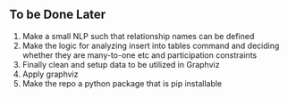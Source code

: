 ## To be Done Later

1. Make a small NLP such that relationship names can be defined
2. Make the logic for analyzing insert into tables command and deciding whether they are many-to-one etc and participation constraints
3. Finally clean and setup data to be utilized in Graphviz
4. Apply graphviz
5. Make the repo a python package that is pip installable
